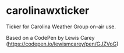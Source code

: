 # carolinawxticker
Ticker for Carolina Weather Group on-air use.

Based on a CodePen by Lewis Carey (https://codepen.io/lewismcarey/pen/GJZVoG)